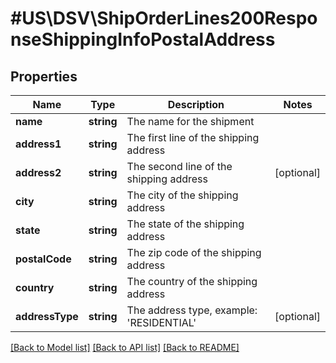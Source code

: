 # #US\DSV\ShipOrderLines200ResponseShippingInfoPostalAddress

## Properties

Name | Type | Description | Notes
------------ | ------------- | ------------- | -------------
**name** | **string** | The name for the shipment |
**address1** | **string** | The first line of the shipping address |
**address2** | **string** | The second line of the shipping address | [optional]
**city** | **string** | The city of the shipping address |
**state** | **string** | The state of the shipping address |
**postalCode** | **string** | The zip code of the shipping address |
**country** | **string** | The country of the shipping address |
**addressType** | **string** | The address type, example: 'RESIDENTIAL' | [optional]


[[Back to Model list]](../) [[Back to API list]](../../Api/US/DSV) [[Back to README]](../../README.md)
